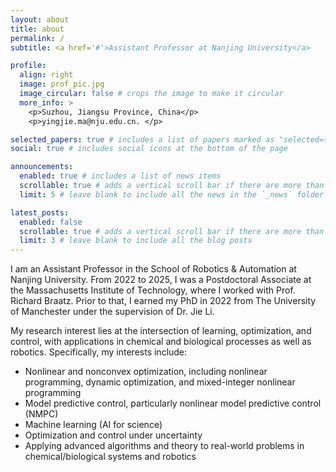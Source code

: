 ```yaml
---
layout: about
title: about
permalink: /
subtitle: <a href='#'>Assistant Professor at Nanjing University</a>

profile:
  align: right
  image: prof_pic.jpg
  image_circular: false # crops the image to make it circular
  more_info: >
    <p>Suzhou, Jiangsu Province, China</p>
    <p>yingjie.ma@nju.edu.cn. </p>

selected_papers: true # includes a list of papers marked as "selected={true}"
social: true # includes social icons at the bottom of the page

announcements:
  enabled: true # includes a list of news items
  scrollable: true # adds a vertical scroll bar if there are more than 3 news items
  limit: 5 # leave blank to include all the news in the `_news` folder

latest_posts:
  enabled: false
  scrollable: true # adds a vertical scroll bar if there are more than 3 new posts items
  limit: 3 # leave blank to include all the blog posts
---
```


I am an Assistant Professor in the School of Robotics & Automation at Nanjing University. From 2022 to 2025, I was a Postdoctoral Associate at the Massachusetts Institute of Technology, where I worked with Prof. Richard Braatz. Prior to that, I earned my PhD in 2022 from The University of Manchester under the supervision of Dr. Jie Li.

My research interest lies at the intersection of learning, optimization, and control, with applications in chemical and biological processes as well as robotics. Specifically, my interests include:
- Nonlinear and nonconvex optimization, including nonlinear programming, dynamic optimization, and mixed-integer nonlinear programming
- Model predictive control, particularly nonlinear model predictive control (NMPC)
- Machine learning (AI for science)
- Optimization and control under uncertainty
- Applying advanced algorithms and theory to real-world problems in chemical/biological systems and robotics
